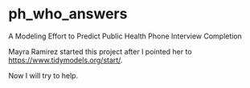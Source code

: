 # ph_who_answers
A Modeling Effort to Predict Public Health Phone Interview Completion

Mayra Ramirez started this project after I pointed her to <https://www.tidymodels.org/start/>.

Now I will try to help.
